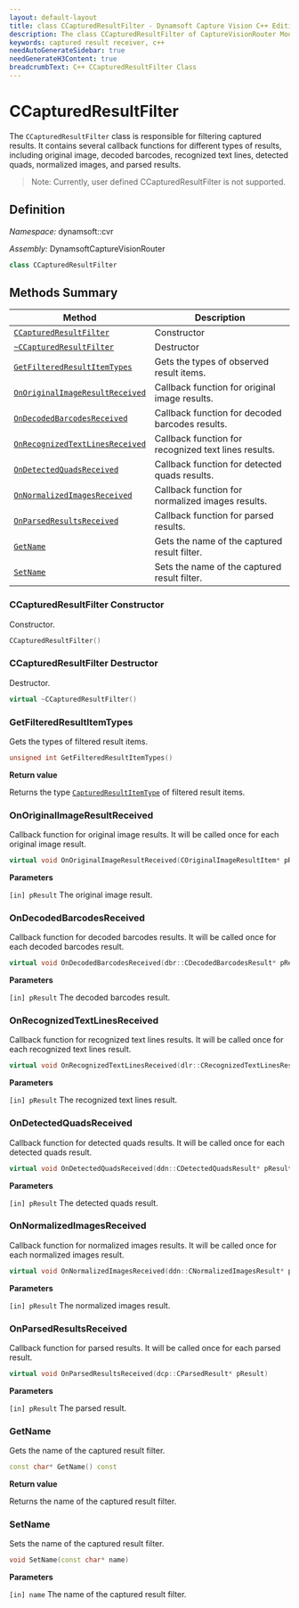 ```yaml
---
layout: default-layout
title: class CCapturedResultFilter - Dynamsoft Capture Vision C++ Edition API Reference
description: The class CCapturedResultFilter of CaptureVisionRouter Module C++ edition defines how to filter the captured results.
keywords: captured result receiver, c++
needAutoGenerateSidebar: true
needGenerateH3Content: true
breadcrumbText: C++ CCapturedResultFilter Class
---
```


# CCapturedResultFilter

The `CCapturedResultFilter` class is responsible for filtering captured results. It contains several callback functions for different types of results, including original image, decoded barcodes, recognized text lines, detected quads, normalized images, and parsed results.

>Note: Currently, user defined CCapturedResultFilter is not supported.

## Definition

*Namespace:* dynamsoft::cvr

*Assembly:* DynamsoftCaptureVisionRouter

```cpp
class CCapturedResultFilter 
```

## Methods Summary

| Method                                                            | Description                                          |
| ----------------------------------------------------------------- | ---------------------------------------------------- |
| [`CCapturedResultFilter`](#ccapturedresultfilter-constructor)               | Constructor                                          |
| [`~CCapturedResultFilter`](#ccapturedresultfilter-destructor)              | Destructor                                           |
| [`GetFilteredResultItemTypes`](#getfilteredresultitemtypes)       | Gets the types of observed result items.             |
| [`OnOriginalImageResultReceived`](#onoriginalimageresultreceived)           | Callback function for original image results.             |
| [`OnDecodedBarcodesReceived`](#ondecodedbarcodesreceived)         | Callback function for decoded barcodes results.      |
| [`OnRecognizedTextLinesReceived`](#onrecognizedtextlinesreceived) | Callback function for recognized text lines results. |
| [`OnDetectedQuadsReceived`](#ondetectedquadsreceived)             | Callback function for detected quads results.        |
| [`OnNormalizedImagesReceived`](#onnormalizedimagesreceived)       | Callback function for normalized images results.     |
| [`OnParsedResultsReceived`](#onparsedresultsreceived)             | Callback function for parsed results.                |
| [`GetName`](#getname)       | Gets the name of the captured result filter.                                             |
| [`SetName`](#setname)       | Sets the name of the captured result filter.                                             |

### CCapturedResultFilter Constructor

Constructor.

```cpp
CCapturedResultFilter()
```

### CCapturedResultFilter Destructor

Destructor.

```cpp
virtual ~CCapturedResultFilter()
```

### GetFilteredResultItemTypes

Gets the types of filtered result items.

```cpp
unsigned int GetFilteredResultItemTypes()
```

**Return value**

Returns the type [`CapturedResultItemType`]({{site.dcv_enumerations}}core/captured-result-item-type.html?src=cpp&&lang=cpp) of filtered result items.

### OnOriginalImageResultReceived

Callback function for original image results. It will be called once for each original image result.

```cpp
virtual void OnOriginalImageResultReceived(COriginalImageResultItem* pResult)
```

**Parameters**

`[in] pResult` The original image result.

### OnDecodedBarcodesReceived

Callback function for decoded barcodes results. It will be called once for each decoded barcodes result.

```cpp
virtual void OnDecodedBarcodesReceived(dbr::CDecodedBarcodesResult* pResult)
```

**Parameters**

`[in] pResult` The decoded barcodes result.

### OnRecognizedTextLinesReceived

Callback function for recognized text lines results. It will be called once for each recognized text lines result.

```cpp
virtual void OnRecognizedTextLinesReceived(dlr::CRecognizedTextLinesResult* pResult)
```

**Parameters**

`[in] pResult` The recognized text lines result.

### OnDetectedQuadsReceived

Callback function for detected quads results. It will be called once for each detected quads result.

```cpp
virtual void OnDetectedQuadsReceived(ddn::CDetectedQuadsResult* pResult)
```

**Parameters**

`[in] pResult` The detected quads result.

### OnNormalizedImagesReceived

Callback function for normalized images results. It will be called once for each normalized images result.

```cpp
virtual void OnNormalizedImagesReceived(ddn::CNormalizedImagesResult* pResult)
```

**Parameters**

`[in] pResult` The normalized images result.

### OnParsedResultsReceived

Callback function for parsed results. It will be called once for each parsed result.

```cpp
virtual void OnParsedResultsReceived(dcp::CParsedResult* pResult)
```

**Parameters**

`[in] pResult` The parsed result.

### GetName

Gets the name of the captured result filter.  

```cpp
const char* GetName() const
```

**Return value**

Returns the name of the captured result filter.  

### SetName

Sets the name of the captured result filter.  

```cpp
void SetName(const char* name)
```

**Parameters**

`[in] name` The name of the captured result filter.
